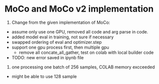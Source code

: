 # MoCo and MoCo v2 implementation

1. Change from the given implementation of MoCo:
  - assume only use one GPU, removed all code and arg parse in code.
  - added model eval in training, not sure if necessary
  - swapped ordering of eval and optimizer.step 
  - support one gpu process first, then multiple gpu
    - remove all concate_all_gather, test on colab with local builder code
  - TODO: new error saved in ipynb file

1. one processing one batch of 256 samples, COLAB memory excceeded
  - might be able to use 128 sample
